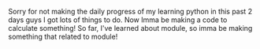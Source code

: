 Sorry for not making the daily progress of my learning python in this past 2 days guys 
I got lots of things to do. 
Now Imma be making a code to calculate something! 
So far, I've learned about module, so imma be making something that related to module!

